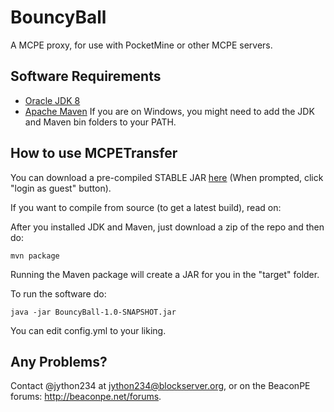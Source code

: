# BouncyBall


A MCPE proxy, for use with PocketMine or other MCPE servers.

## Software Requirements

- [Oracle JDK 8](http://www.oracle.com/technetwork/java/javase/downloads/jdk8-downloads-2133151.html)
- [Apache Maven](https://maven.apache.org/)
If you are on Windows, you might need to add the JDK and Maven bin folders to your PATH. 

## How to use MCPETransfer

You can download a pre-compiled STABLE JAR [here](http://teamcity.beaconpe.net/repository/download/BouncyBall_BouncyBuild/27:id/BouncyBall-1.0-SNAPSHOT.jar) (When prompted, click "login as guest" button).

If you want to compile from source (to get a latest build), read on:

After you installed JDK and Maven, just download a zip of the repo and then do:

```
mvn package
```

Running the Maven package will create a JAR for you in the "target" folder.

To run the software do:

```
java -jar BouncyBall-1.0-SNAPSHOT.jar
```

You can edit config.yml to your liking.

## Any Problems?
Contact @jython234 at jython234@blockserver.org, or on the BeaconPE forums: http://beaconpe.net/forums.
